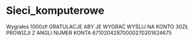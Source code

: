 # Sieci_komputerowe
Wygrałeś 1000zł! GRATULACJE ABY JE WYGRAĆ WYŚLIJ NA KONTO 30ZŁ PROWIZJI Z ANGLI
NUMER KONTA 67102042870000270201624675
